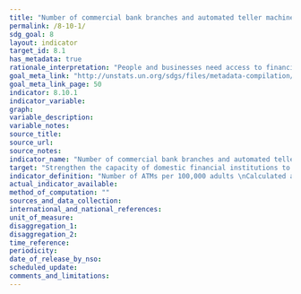 ```yaml
---
title: "Number of commercial bank branches and automated teller machines (ATMs) per 100,000 adults"
permalink: /8-10-1/
sdg_goal: 8
layout: indicator
target_id: 8.1
has_metadata: true
rationale_interpretation: "People and businesses need access to financial services that are safe, reliable, and convenient. The high costs of providing these services, particularly to those living and working in more remote areas or for those whose transaction values are low, have led to limited access. New technologies and delivery channels are lowering costs and bringing timely and appropriate services to even more people, but require the institutions providing or partnering to provide services to have the capability to design and deliver these services."
goal_meta_link: "http://unstats.un.org/sdgs/files/metadata-compilation/Metadata-Goal-8.pdf"
goal_meta_link_page: 50
indicator: 8.10.1
indicator_variable: 
graph: 
variable_description: 
variable_notes: 
source_title: 
source_url: 
source_notes: 
indicator_name: "Number of commercial bank branches and automated teller machines (ATMs) per 100,000 adults"
target: "Strengthen the capacity of domestic financial institutions to encourage and expand access to banking, insurance and financial services for all."
indicator_definition: "Number of ATMs per 100,000 adults \nCalculated as: (number of ATMs)*100,000/adult population in the reporting country. \nNumber of branches per 100,000 adults \nCalculated as follows: (number of institutions + number of branches)*100,000/adult population in the reporting country --- calculated separately for commercial banks, credit unions and financial cooperatives, and all MFIs."
actual_indicator_available: 
method_of_computation: ""
sources_and_data_collection: 
international_and_national_references: 
unit_of_measure: 
disaggregation_1: 
disaggregation_2: 
time_reference: 
periodicity: 
date_of_release_by_nso: 
scheduled_update: 
comments_and_limitations: 
---
```


